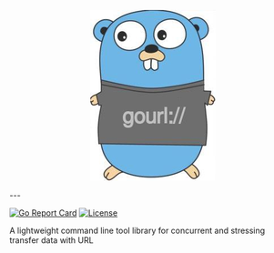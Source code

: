 <p align="center">
<img src="gourl-gopher.jpg" alt="gourl" title="gourl" />
</p>
---

[![Go Report Card](https://goreportcard.com/badge/github.com/odair-pedro/gourl)](https://goreportcard.com/report/github.com/odair-pedro/gourl)
[![License](https://img.shields.io/github/license/odair-pedro/gourl?color=blue)](https://github.com/odair-pedro/gourl/blob/master/LICENSE)

A lightweight command line tool library for concurrent and stressing transfer data with URL 
